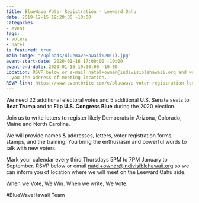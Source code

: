 ```yaml
---
title: BlueWave Voter Registration - Leeward Oahu
date: 2019-12-15 19:20:00 -10:00
categories:
- event
tags:
- voters
- natel
is featured: true
main-image: "/uploads/BlueWaveHawaii%20(1).jpg"
event-start-date: 2020-01-16 17:00:00 -10:00
event-end-date: 2020-01-16 19:00:00 -10:00
Location: RSVP below or e-mail natel+owner@indivisiblehawaii.org and we will send
  you the address of meeting location.
RSVP-link: https://www.eventbrite.com/e/bluewave-voter-registration-leeward-oahu-tickets-86297727827
---
```


We need 22 additional electoral votes and 5 additional U.S. Senate seats to **Beat Trump** and to **Flip U.S. Congress Blue** during the 2020 election.

Join us to write letters to register likely Democrats in Arizona, Colorado, Maine and North Carolina.  

We will provide names & addresses, letters, voter registration forms, stamps, and the training. You bring the enthusiasm and powerful words to talk with new voters.

Mark your calendar every third Thursdays 5PM to 7PM January to September.  RSVP below or email natel+owner@indivisiblehawaii.org so we can inform you of location where we will meet on the Leeward Oahu side.  

When we Vote, We Win. 
When we write, We Vote.

#BlueWaveHawaii Team